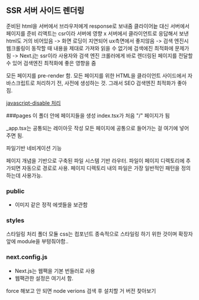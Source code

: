 ## SSR 서버 사이드 렌더링

준비된 html을 서버에서 브라우저에게 response로 보내줌
클라이어늩 대신 서버에서 페이지를 준비
리액트는 csr이라 서버에 영향 x 
서버에서 클라이언트로 응답해서 보낸 html도 거의 비어있음
-> 화면 로딩이 지연되어 ux측면에서 좋지않음
-> 검색 엔진시 웹크롤링이 동작할 때 내용을 제대로 가져와 읽을 수 없기에 검색에진 최적화에 문제가 됨
-> Next.j는 ssr이라 사용자와 검색 엔진 크롤러에게 바로 렌더링된 페이지를 전달할 수 있어 검색엔진 최적화에 좋은 영향을 줌

모든 페이지를 pre-render 함. 모든 페이지를 위한 HTML을 
클라이언트 사이드에서 자바스크립트로 처리하기 전, 사전에 생성하는 것.
그래서 SEO 검색엔진 최적화가 좋아짐.

[javascript-disable 처리](developer.chrome.com/docs/devtools/javascript/disable)


###pages 
이 폴더 안에 페이지들을 생성
index.tsx가 처음 "/" 페이지가 됨

_app.tsx는 공통되는 레이아웃 작성 모든 페이지에 공통으로 들어가는 걸 여기에 넣어주면 됨.

파일기반 네비게이션 기능

페이지 개념을 기반으로 구축된 파일 시스템 기반 라우터.
파일이 페이지 디렉토리에 추가되면 자동으로 경로로 사용.
페이지 디렉토리 내의 파일은 가장 일반적인 패턴을 정의하는데 사용가능.


### public

- 이미지 같은 정적 에셋들을 보관함

### styles 
스타일링 처리 폴더
모듈 css는 컴포넌트 종속적으로 스타일링 하기 위한 것이며 확장자 앞에 module을 부텽줘야함..

### next.config.js

- Next.js는 웹팩을 기본 번들러로 사용
- 웹팩관한 설정은 여기서 함.


force 해보고
안 되면 node  verions 검색 후 설치할 거 버전 찾아보기
